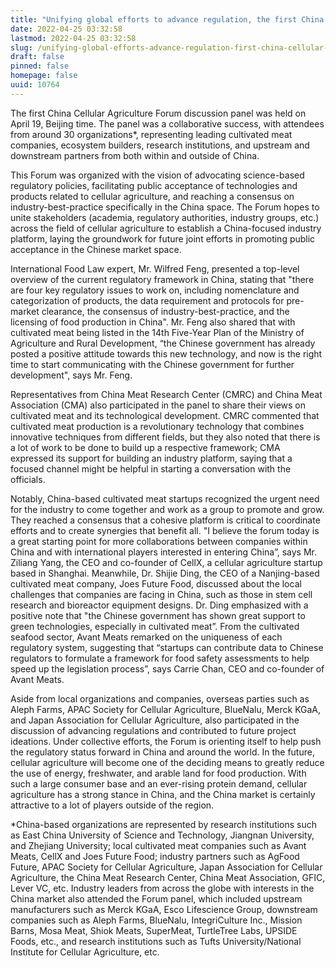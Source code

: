 ```yaml
---
title: "Unifying global efforts to advance regulation, the first China Cellular Agriculture Forum was held with success"
date: 2022-04-25 03:32:58
lastmod: 2022-04-25 03:32:58
slug: /unifying-global-efforts-advance-regulation-first-china-cellular-agriculture-forum-was-held
draft: false
pinned: false
homepage: false
uuid: 10764
---
```

<p>The first China Cellular Agriculture Forum discussion panel was held on April 19, Beijing time. The panel was a collaborative success, with attendees from around 30 organizations*, representing leading cultivated meat companies, ecosystem builders, research institutions, and upstream and downstream partners from both within and outside of China.</p>
<p>This Forum was organized with the vision of advocating science-based regulatory policies, facilitating public acceptance of technologies and products related to cellular agriculture, and reaching a consensus on industry-best-practice specifically in the China space. The Forum hopes to unite stakeholders (academia, regulatory authorities, industry groups, etc.) across the field of cellular agriculture to establish a China-focused industry platform, laying the groundwork for future joint efforts in promoting public acceptance in the Chinese market space.</p>
<p>International Food Law expert, Mr. Wilfred Feng, presented a top-level overview of the current regulatory framework in China, stating that "there are four key regulatory issues to work on, including nomenclature and categorization of products, the data requirement and protocols for pre-market clearance, the consensus of industry-best-practice, and the licensing of food production in China". Mr. Feng also shared that with cultivated meat being listed in the 14th Five-Year Plan of the Ministry of Agriculture and Rural Development, “the Chinese government has already posted a positive attitude towards this new technology, and now is the right time to start communicating with the Chinese government for further development", says Mr. Feng.</p>
<p>Representatives from China Meat Research Center (CMRC) and China Meat Association (CMA) also participated in the panel to share their views on cultivated meat and its technological development. CMRC commented that cultivated meat production is a revolutionary technology that combines innovative techniques from different fields, but they also noted that there is a lot of work to be done to build up a respective framework; CMA expressed its support for building an industry platform, saying that a focused channel might be helpful in starting a conversation with the officials.</p>
<p>Notably, China-based cultivated meat startups recognized the urgent need for the industry to come together and work as a group to promote and grow. They reached a consensus that a cohesive platform is critical to coordinate efforts and to create synergies that benefit all. "I believe the forum today is a great starting point for more collaborations between companies within China and with international players interested in entering China”, says Mr. Ziliang Yang, the CEO and co-founder of CellX, a cellular agriculture startup based in Shanghai. Meanwhile, Dr. Shijie Ding, the CEO of a Nanjing-based cultivated meat company, Joes Future Food, discussed about the local challenges that companies are facing in China, such as those in stem cell research and bioreactor equipment designs. Dr. Ding emphasized with a positive note that "the Chinese government has shown great support to green technologies, especially in cultivated meat”. From the cultivated seafood sector, Avant Meats remarked on the uniqueness of each regulatory system, suggesting that “startups can contribute data to Chinese regulators to formulate a framework for food safety assessments to help speed up the legislation process”, says Carrie Chan, CEO and co-founder of Avant Meats.</p>
<p>Aside from local organizations and companies, overseas parties such as Aleph Farms, APAC Society for Cellular Agriculture, BlueNalu, Merck KGaA, and Japan Association for Cellular Agriculture, also participated in the discussion of advancing regulations and contributed to future project ideations. Under collective efforts, the Forum is orienting itself to help push the regulatory status forward in China and around the world. In the future, cellular agriculture will become one of the deciding means to greatly reduce the use of energy, freshwater, and arable land for food production. With such a large consumer base and an ever-rising protein demand, cellular agriculture has a strong stance in China, and the China market is certainly attractive to a lot of players outside of the region.</p>
<p>*China-based organizations are represented by research institutions such as East China University of Science and Technology, Jiangnan University, and Zhejiang University; local cultivated meat companies such as Avant Meats, CellX and Joes Future Food; industry partners such as AgFood Future, APAC Society for Cellular Agriculture, Japan Association for Cellular Agriculture, the China Meat Research Center, China Meat Association, GFIC, Lever VC, etc. Industry leaders from across the globe with interests in the China market also attended the Forum panel, which included upstream manufacturers such as Merck KGaA, Esco Lifescience Group, downstream companies such as Aleph Farms, BlueNalu, IntegriCulture Inc., Mission Barns, Mosa Meat, Shiok Meats, SuperMeat, TurtleTree Labs, UPSIDE Foods, etc., and research institutions such as Tufts University/National Institute for Cellular Agriculture, etc.</p>
